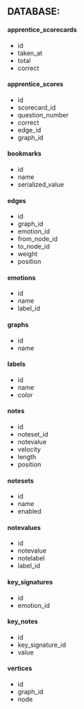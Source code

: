 ## DATABASE:
#### apprentice_scorecards
- id
- taken_at
- total
- correct

#### apprentice_scores
- id
- scorecard_id
- question_number
- correct
- edge_id
- graph_id

#### bookmarks
- id
- name
- serialized_value

#### edges
- id
- graph_id
- emotion_id
- from_node_id
- to_node_id
- weight
- position

#### emotions
- id
- name
- label_id

#### graphs
- id
- name

#### labels
- id
- name
- color

#### notes
- id
- noteset_id
- notevalue
- velocity
- length
- position

#### notesets
- id
- name
- enabled

#### notevalues
- id
- notevalue
- notelabel
- label_id

#### key_signatures
- id
- emotion_id

#### key_notes
- id
- key_signature_id
- value

#### vertices
- id
- graph_id
- node
